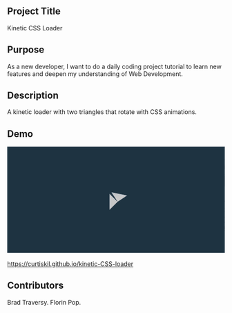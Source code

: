 ## Project Title

Kinetic CSS Loader

## Purpose

As a new developer, I want to do a daily coding project tutorial to learn new features and deepen my understanding of Web Development.

## Description

A kinetic loader with two triangles that rotate with CSS animations.

## Demo

![](kinetic-CSS-loader.gif)

https://curtiskil.github.io/kinetic-CSS-loader

## Contributors

Brad Traversy. Florin Pop.

